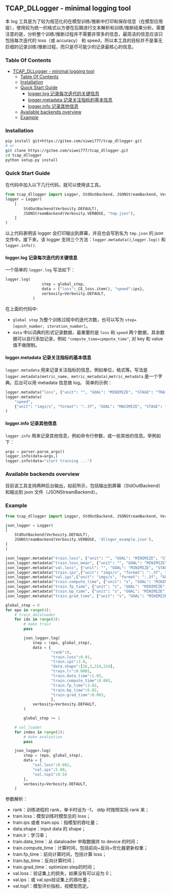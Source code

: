## TCAP_DLLogger - minimal logging tool

本 log 工具是为了较为规范化的在模型训练/推断中打印和保存信息（在模型应用层），使用较为统一的格式以方便在后期进行文本解析和训练/推断结果分析。需要注意的是，分析整个训练/推断过程并不需要非常多的信息，最简洁的信息应该只包括每次迭代的 loss（或 accuracy） 和 speed，所以本工具的目标并不是事无巨细的记录训练/推断过程，而只是尽可能少的记录最核心的信息。

### Table Of Contents

- [TCAP\_DLLogger - minimal logging tool](#tcap_dllogger---minimal-logging-tool)
  - [Table Of Contents](#table-of-contents)
  - [Installation](#installation)
  - [Quick Start Guide](#quick-start-guide)
    - [logger.log 记录每次迭代的关键信息](#loggerlog-记录每次迭代的关键信息)
    - [logger.metadata 记录关注指标的基本信息](#loggermetadata-记录关注指标的基本信息)
    - [logger.info 记录其他信息](#loggerinfo-记录其他信息)
  - [Available backends overview](#available-backends-overview)
  - [Example](#example)


### Installation

```sh
pip install git+https://gitee.com/xiwei777/tcap_dllogger.git
# or
git clone https://gitee.com/xiwei777/tcap_dllogger.git
cd tcap_dllogger
python setup.py install
```

### Quick Start Guide

在代码中加入以下几行代码，就可以使用该工具。

```python
from tcap_dllogger import Logger, StdOutBackend, JSONStreamBackend, Verbosity
logger = Logger(
    [
        StdOutBackend(Verbosity.DEFAULT),
        JSONStreamBackend(Verbosity.VERBOSE, "tmp.json"),
    ]
)
```

以上代码表明该 logger 会打印输出到屏幕，并且也会写到名为 `tmp.json` 的 json 文件中。接下来，该 logger 支持三个方法：`logger.metadata()`,`logger.log()` 和 `logger.info()`.

#### logger.log 记录每次迭代的关键信息
一个简单的 `logger.log` 写法如下：

```python
logger.log(
                step = global_step,
                data = {"loss":_CE_loss.item(), "speed":ips},
                verbosity=Verbosity.DEFAULT,
            )
```
在上面的代码中:
- `global step` 为整个训练过程中的迭代次数，也可以写为 `step=[epoch_number, iteration_number]`。
- `data` 中以词典的形式记录数据，最重要的是 `loss` 和 `speed` 两个数据，其余数据可以自行添加记录，例如 `"compute_time=cpmpute_time"`, 对 key 和 value 值不做限制。

#### logger.metadata 记录关注指标的基本信息

`logger.metadata` 用来记录关注指标的信息，例如单位，格式等。写法是 `logger.metadata(metric_name, metric_metadata)`,`metric_metadata` 是一个字典。后台可以用 metadata 信息做 log。
简单的示例：
```python
logger.metadata("loss", {"unit": "", "GOAL": "MINIMIZE", "STAGE": "TRAIN"})
logger.metadata(
    "speed",
    {"unit": "imgs/s", "format": ":.3f", "GOAL": "MAXIMIZE", "STAGE": "TRAIN"},
)
```
#### logger.info 记录其他信息

`logger.info` 用来记录其他信息，例如命令行参数，或一些其他的信息。举例如下：

```python
args = parser.parse_args()
logger.info(data=args,)
logger.info(data="start training ...")
```

### Available backends overview

目前该工具支持两种后台输出，如前所示，包括输出到屏幕（StdOutBackend）和输出到 json 文件（JSONStreamBackend）。

### Example

```python
from tcap_dllogger import Logger, StdOutBackend, JSONStreamBackend, Verbosity

json_logger = Logger(
[
    StdOutBackend(Verbosity.DEFAULT),
    JSONStreamBackend(Verbosity.VERBOSE, 'dlloger_example.json'),
]
)

json_logger.metadata("train.loss", {"unit": "", "GOAL": "MINIMIZE", "STAGE": "TRAIN"})
json_logger.metadata("train.loss_mean", {"unit": "", "GOAL": "MINIMIZE", "STAGE": "TRAIN"})
json_logger.metadata("val.loss", {"unit": "", "GOAL": "MINIMIZE", "STAGE": "VALID"})
json_logger.metadata("train.ips",{"unit": "imgs/s", "format": ":.3f", "GOAL": "MAXIMIZE", "STAGE": "TRAIN"})
json_logger.metadata("val.ips",{"unit": "imgs/s", "format": ":.3f", "GOAL": "MAXIMIZE", "STAGE": "VALID"})
json_logger.metadata("train.compute_time", {"unit": "s", "GOAL": "MINIMIZE", "STAGE": "TRAIN"})
json_logger.metadata("train.fp_time", {"unit": "s", "GOAL": "MINIMIZE", "STAGE": "TRAIN"})
json_logger.metadata("train.bp_time", {"unit": "s", "GOAL": "MINIMIZE", "STAGE": "TRAIN"})
json_logger.metadata("train.grad_time", {"unit": "s", "GOAL": "MINIMIZE", "STAGE": "TRAIN"})

global_step = 0
for epo in range(4):
    # train_dataloader
    for idx in range(3):
        # make train
        pass

        json_logger.log(
            step = (epo, global_step),
            data = {
                    "rank":0,
                    "train.loss":0.01, 
                    "train.ips":3.0,
                    "data.shape":[16,3,224,224],
                    "train.lr":0.0001,
                    "train.data_time":1.03,
                    "train.compute_time":0.003,
                    "train.fp_time":3.02,
                    "train.bp_time":6.02,
                    "train.grad_time":0.003,
                    },
            verbosity=Verbosity.DEFAULT,
        )

        global_step += 1

    # val_loader
    for index in range(2):
        # make evaluation
        pass

    json_logger.log(
        step = (epo, global_step),
        data = {
            "val.loss":0.002,
            "val.ips":5.00,
            "val.top1":0.54
        },
        verbosity=Verbosity.DEFAULT,
    )
```
参数解析：
- rank：训练进程的 rank，单卡时设为 -1， ddp 时按照实际 rank 来；
- train.loss：模型训练时模型总的 loss；
- train.ips 或者 train.sps：指模型的吞吐量；
- data.shape：input data 的 shape；
- train.lr：学习率；
- train.data_time：从 dataloader 中取数据并 to device 的时间；
- train.compute_time：计算时间，包括前向+反向+优化器更新权重；
- train.fp_time：前向计算时间，包括计算 loss；
- train.bp_time：反向计算时间；
- train.grad_time：optimizer.step的时间；
- val.loss：验证集上的损失，如果没有可以设为 0；
- val.ips：或 val.sps验证集上的吞吐量；
- val.top1：模型评价指标，视模型而定。
